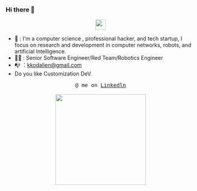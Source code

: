 ### Hi there 👋

<p align="center">
  <samp>
    <img src="https://user-images.githubusercontent.com/5679180/79618120-0daffb80-80be-11ea-819e-d2b0fa904d07.gif" width="28px">
  </samp>
</p>

- 🚨 : I'm a computer science , professional hacker, and tech startup, I focus on research and development in computer networks, robots, and artificial Intelligence.
- 👨‍💻 : Senior Software Engineer/Red Team/Robotics Engineer
- 📭 ：kkodalien@gmail.com
- Do you like Customization DeV.

<p align="center">
  <samp>
    @ me on <a href="">Linkedln</a><br><br>
    <img src="https://i.imgur.com/kdKhgx6.gif" width="240px" align="center">
  </samp>
</p>
